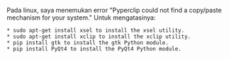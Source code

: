 Pada linux, saya menemukan error "Pyperclip could not find a copy/paste mechanism for your system."
Untuk mengatasinya:

    * sudo apt-get install xsel to install the xsel utility.
    * sudo apt-get install xclip to install the xclip utility.
    * pip install gtk to install the gtk Python module.
    * pip install PyQt4 to install the PyQt4 Python module.
